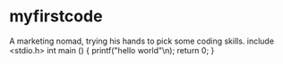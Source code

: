 # myfirstcode
A marketing nomad, trying his hands to pick some coding skills. 
include <stdio.h>
int main ()
{
printf("hello world"\n);
return 0;
}
